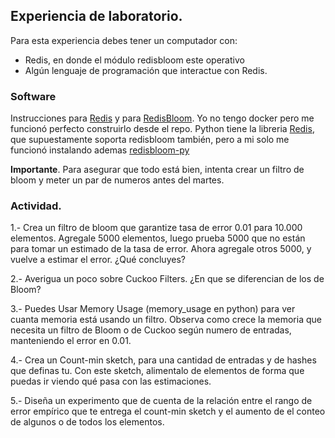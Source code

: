 ## Experiencia de laboratorio. 

Para esta experiencia debes tener un computador con: 
- Redis, en donde el módulo redisbloom este operativo
- Algún lenguaje de programación que interactue con Redis. 

### Software

Instrucciones para [Redis](https://redis.io/docs/getting-started/) y para [RedisBloom](https://redis.io/docs/stack/bloom/quick_start/). Yo no tengo docker pero me funcionó perfecto construirlo desde el repo. 
Python tiene la libreria [Redis](https://redis.readthedocs.io/en/stable/index.html), que supuestamente soporta redisbloom también, pero a mi solo me funcionó instalando ademas [redisbloom-py](https://github.com/RedisBloom/redisbloom-py)

**Importante**. Para asegurar que todo está bien, intenta crear un filtro de bloom y meter un par de numeros antes del martes. 


### Actividad. 

1.- Crea un filtro de bloom que garantize tasa de error 0.01 para 10.000 elementos. Agregale 5000 elementos, luego prueba 5000 que no están para tomar un estimado de la tasa de error. Ahora agregale otros 5000, y vuelve a estimar el error. ¿Qué concluyes?

2.- Averigua un poco sobre Cuckoo Filters. ¿En que se diferencian de los de Bloom?

3.- Puedes Usar Memory Usage (memory_usage en python) para ver cuanta memoria está usando un filtro. Observa como crece la memoria que necesita un filtro de Bloom o de Cuckoo según numero de entradas, manteniendo el error en 0.01. 

4.- Crea un Count-min sketch, para una cantidad de entradas y de hashes que definas tu. Con este sketch, alimentalo de elementos de forma que puedas ir viendo qué pasa con las estimaciones. 

5.- Diseña un experimento que de cuenta de la relación entre el rango de error empírico que te entrega el count-min sketch y el aumento de el conteo de algunos o de todos los elementos. 
